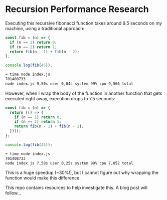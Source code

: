 # Recursion Performance Research

Executing this recursive fibonacci function takes around 9.5 seconds on my machine, using a traditional approach:

```js
const fib = (n) => {
  if (n == 1) return 0;
  if (n == 2) return 1;
  return fib(n - 1) + fib(n - 2);
};

console.log(fib(45));
```

```sh
➜ time node index.js
701408733
node index.js 9,50s user 0,04s system 99% cpu 9,566 total
```

However, when I wrap the body of the function in another function that gets executed right away, execution drops to 7.5 seconds:

```js
const fib = (n) => {
  return (() => {
    if (n == 1) return 0;
    if (n == 2) return 1;
    return fib(n - 1) + fib(n - 2);
  })();
};

console.log(fib(45));
```

```sh
➜ time node index.js
701408733
node index.js 7,58s user 0,25s system 99% cpu 7,852 total
```

This is a huge speedup (~30%!), but I cannot figure out why wrapping the function would make this difference.

This repo contains resources to help investigate this. A blog post will follow...
